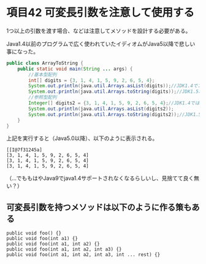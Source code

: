 # 項目42 可変長引数を注意して使用する

1つ以上の引数を渡す場合、などは注意してメソッドを設計する必要がある。

Java1.4以前のプログラムで広く使われていたイディオムがJava5以降で悲しい事になった。

```Java
public class ArrayToString {
    public static void main(String ... args) {
        //基本型配列
        int[] digits = {3, 1, 4, 1, 5, 9, 2, 6, 5, 4};
        System.out.println(java.util.Arrays.asList(digits));//JDK1.4でコンパイルエラー
        System.out.println(java.util.Arrays.toString(digits));//JDK1.5以降のAPI
        //参照型配列
        Integer[] digits2 = {3, 1, 4, 1, 5, 9, 2, 6, 5, 4};//JDK1.4では手動ボクシング必要
        System.out.println(java.util.Arrays.asList(digits2));
        System.out.println(java.util.Arrays.toString(digits2));//JDK1.5以降のAPI
    }
}
```
上記を実行すると（Java5.0以降）、以下のように表示される。
```
[[I@7f31245a]
[3, 1, 4, 1, 5, 9, 2, 6, 5, 4]
[3, 1, 4, 1, 5, 9, 2, 6, 5, 4]
[3, 1, 4, 1, 5, 9, 2, 6, 5, 4]
```
（…でももはやJava9でjava1.4サポートされなくなるらしいし、見捨てて良く無い？）

## 可変長引数を持つメソッドは以下のように作る策もある

```
public void foo() {}
public void foo(int a1) {}
public void foo(int a1, int a2) {}
public void foo(int a1, int a2, int a3) {}
public void foo(int a1, int a2, int a3, int ... rest) {}
```
